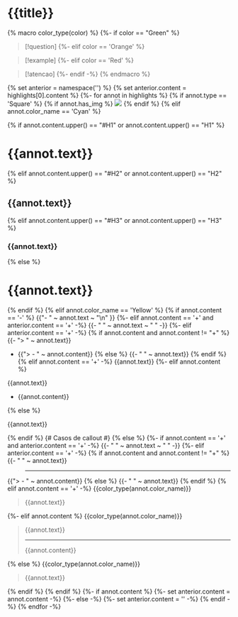 # {{title}}

{% macro color_type(color) %}
{%- if color == "Green" %}

> [!question]
{%- elif color == 'Orange' %}

> [!example]
{%- elif color == 'Red' %}

> [!atencao]
{%- endif -%}
{% endmacro %}

{% set anterior = namespace('') %}
{% set anterior.content = highlights[0].content %}
{%- for annot  in highlights %}
{% if annot.type == 'Square' %}
{% if annot.has_img %}
![]({{annot.img_path}})
{% endif %}
{% elif annot.color_name == 'Cyan' %}

{% if annot.content.upper() == "#H1" or annot.content.upper() == "H1" %}
# {{annot.text}}

{% elif annot.content.upper() == "#H2" or annot.content.upper() == "H2" %}
## {{annot.text}}

{% elif annot.content.upper() == "#H3" or annot.content.upper() == "H3" %}
### {{annot.text}}

{% else %}
# {{annot.text}}


{% endif %}
{% elif annot.color_name == 'Yellow' %}
{% if annot.content == '-' %}
{{"- " ~ annot.text ~ "\n" }}
{%- elif annot.content == '+' and anterior.content == '+' -%}
{{- " " ~ annot.text ~ " " -}}
{%- elif anterior.content == '+' -%}
{% if annot.content and annot.content != "+" %}
{{- "> " ~ annot.text}}
- {{"> - " ~ annot.content}}
{% else %}
{{- " " ~ annot.text}}
{% endif %}
{% elif annot.content == '+' -%}
{{annot.text}} 
{%- elif annot.content %}

{{annot.text}}
- {{annot.content}}

{% else %}

{{annot.text}}

{% endif %}
{# Casos de callout #}
{% else %}
{%- if annot.content == '+' and anterior.content == '+' -%}
{{- " " ~ annot.text ~ " " -}}
{%- elif anterior.content == '+' -%}
{% if annot.content and annot.content != "+" %}
{{- " " ~ annot.text}}
> - - -
{{"> - " ~ annot.content}}
{% else %}
{{- " " ~ annot.text}}
{% endif %}
{% elif annot.content == '+' -%}
{{color_type(annot.color_name)}}
> {{annot.text}} 

{%- elif annot.content %}
{{color_type(annot.color_name)}}
> {{annot.text}}
> - - -
> {{annot.content}}

{% else %}
{{color_type(annot.color_name)}}
> {{annot.text}}


{% endif %}
{% endif %}
{%- if annot.content %}
{%- set anterior.content = annot.content -%}
{%- else -%}
{%- set anterior.content = '' -%}
{% endif -%}
{% endfor -%}
